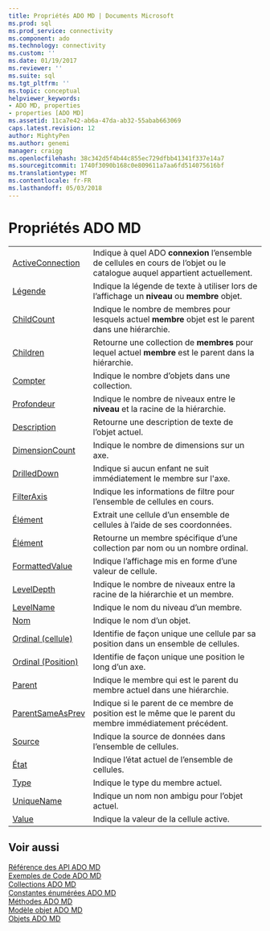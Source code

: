 ```yaml
---
title: Propriétés ADO MD | Documents Microsoft
ms.prod: sql
ms.prod_service: connectivity
ms.component: ado
ms.technology: connectivity
ms.custom: ''
ms.date: 01/19/2017
ms.reviewer: ''
ms.suite: sql
ms.tgt_pltfrm: ''
ms.topic: conceptual
helpviewer_keywords:
- ADO MD, properties
- properties [ADO MD]
ms.assetid: 11ca7e42-ab6a-47da-ab32-55abab663069
caps.latest.revision: 12
author: MightyPen
ms.author: genemi
manager: craigg
ms.openlocfilehash: 38c342d5f4b44c855ec729dfbb41341f337e14a7
ms.sourcegitcommit: 1740f3090b168c0e809611a7aa6fd514075616bf
ms.translationtype: MT
ms.contentlocale: fr-FR
ms.lasthandoff: 05/03/2018
---
```

# <a name="ado-md-properties"></a>Propriétés ADO MD
|||  
|-|-|  
|[ActiveConnection](../../../ado/reference/ado-md-api/activeconnection-property-ado-md.md)|Indique à quel ADO **connexion** l’ensemble de cellules en cours de l’objet ou le catalogue auquel appartient actuellement.|  
|[Légende](../../../ado/reference/ado-md-api/caption-property-ado-md.md)|Indique la légende de texte à utiliser lors de l’affichage un **niveau** ou **membre** objet.|  
|[ChildCount](../../../ado/reference/ado-md-api/childcount-property-ado-md.md)|Indique le nombre de membres pour lesquels actuel **membre** objet est le parent dans une hiérarchie.|  
|[Children](../../../ado/reference/ado-md-api/children-property-ado-md.md)|Retourne une collection de **membres** pour lequel actuel **membre** est le parent dans la hiérarchie.|  
|[Compter](../../../ado/reference/ado-api/count-property-ado.md)|Indique le nombre d’objets dans une collection.|  
|[Profondeur](../../../ado/reference/ado-md-api/depth-property-ado-md.md)|Indique le nombre de niveaux entre le **niveau** et la racine de la hiérarchie.|  
|[Description](../../../ado/reference/ado-md-api/description-property-ado-md.md)|Retourne une description de texte de l’objet actuel.|  
|[DimensionCount](../../../ado/reference/ado-md-api/dimensioncount-property-ado-md.md)|Indique le nombre de dimensions sur un axe.|  
|[DrilledDown](../../../ado/reference/ado-md-api/drilleddown-property-ado-md.md)|Indique si aucun enfant ne suit immédiatement le membre sur l'axe.|  
|[FilterAxis](../../../ado/reference/ado-md-api/filteraxis-property-ado-md.md)|Indique les informations de filtre pour l’ensemble de cellules en cours.|  
|[Élément](../../../ado/reference/ado-md-api/item-property-ado-md-cellset.md)|Extrait une cellule d’un ensemble de cellules à l’aide de ses coordonnées.|  
|[Élément](../../../ado/reference/ado-api/item-property-ado.md)|Retourne un membre spécifique d’une collection par nom ou un nombre ordinal.|  
|[FormattedValue](../../../ado/reference/ado-md-api/formattedvalue-property-ado-md.md)|Indique l’affichage mis en forme d’une valeur de cellule.|  
|[LevelDepth](../../../ado/reference/ado-md-api/leveldepth-property-ado-md.md)|Indique le nombre de niveaux entre la racine de la hiérarchie et un membre.|  
|[LevelName](../../../ado/reference/ado-md-api/levelname-property-ado-md.md)|Indique le nom du niveau d’un membre.|  
|[Nom](../../../ado/reference/ado-md-api/name-property-ado-md.md)|Indique le nom d’un objet.|  
|[Ordinal (cellule)](../../../ado/reference/ado-md-api/ordinal-property-ado-md-cell.md)|Identifie de façon unique une cellule par sa position dans un ensemble de cellules.|  
|[Ordinal (Position)](../../../ado/reference/ado-md-api/ordinal-property-ado-md-position.md)|Identifie de façon unique une position le long d’un axe.|  
|[Parent](../../../ado/reference/ado-md-api/parent-property-ado-md.md)|Indique le membre qui est le parent du membre actuel dans une hiérarchie.|  
|[ParentSameAsPrev](../../../ado/reference/ado-md-api/parentsameasprev-property-ado-md.md)|Indique si le parent de ce membre de position est le même que le parent du membre immédiatement précédent.|  
|[Source](../../../ado/reference/ado-md-api/source-property-ado-md.md)|Indique la source de données dans l’ensemble de cellules.|  
|[État](../../../ado/reference/ado-md-api/state-property-ado-md.md)|Indique l’état actuel de l’ensemble de cellules.|  
|[Type](../../../ado/reference/ado-md-api/type-property-ado-md.md)|Indique le type du membre actuel.|  
|[UniqueName](../../../ado/reference/ado-md-api/uniquename-property-ado-md.md)|Indique un nom non ambigu pour l’objet actuel.|  
|[Value](../../../ado/reference/ado-md-api/value-property-ado-md.md)|Indique la valeur de la cellule active.|  
  
## <a name="see-also"></a>Voir aussi  
 [Référence des API ADO MD](../../../ado/reference/ado-md-api/ado-md-api-reference.md)   
 [Exemples de Code ADO MD](../../../ado/reference/ado-md-api/ado-md-code-examples.md)   
 [Collections ADO MD](../../../ado/reference/ado-md-api/ado-md-collections.md)   
 [Constantes énumérées ADO MD](../../../ado/reference/ado-md-api/ado-md-enumerated-constants.md)   
 [Méthodes ADO MD](../../../ado/reference/ado-md-api/ado-md-methods.md)   
 [Modèle objet ADO MD](../../../ado/reference/ado-md-api/ado-md-object-model.md)   
 [Objets ADO MD](../../../ado/reference/ado-md-api/ado-md-objects.md)
